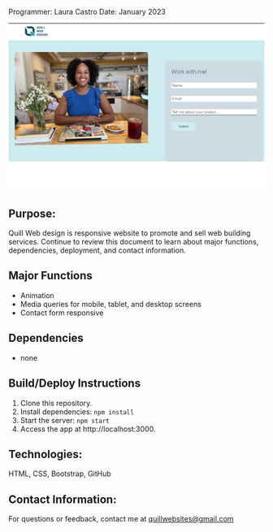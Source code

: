 Programmer: Laura Castro
Date: January 2023

![Screenshot](landing_page.png)


## Purpose: 
Quill Web design is responsive website to promote and sell web building services. Continue to review this document to learn about major functions, dependencies, deployment, and contact information.

## Major Functions
- Animation
- Media queries for mobile, tablet, and desktop screens
- Contact form  responsive

## Dependencies
- none

## Build/Deploy Instructions
1. Clone this repository.
2. Install dependencies: `npm install`
3. Start the server: `npm start`
4. Access the app at http://localhost:3000.

## Technologies: 
HTML, CSS, Bootstrap, GitHub

## Contact Information:
For questions or feedback, contact me at quillwebsites@gmail.com








